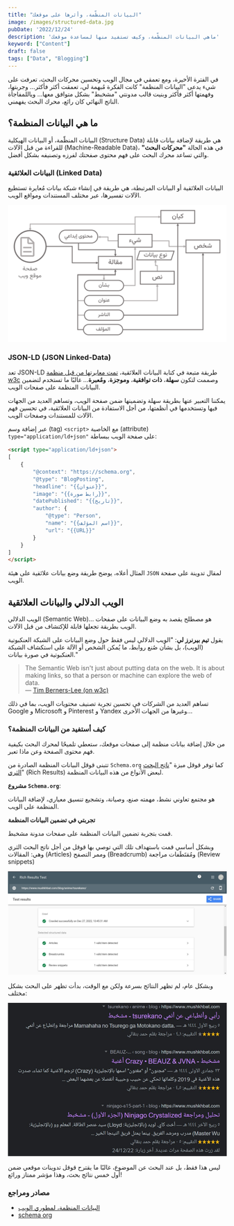 ```yaml
---
title: "البيانات المنظّمة، وأثرها على موقعك"
image: /images/structured-data.jpg
pubDate: '2022/12/24'
description: 'ماهي البيانات المنظّمة، وكيف تستفيد منها لمساعدة موقعك'
keyword: ["Content"]
draft: false
tags: ["Data", "Blogging"]
---
```


في الفترة الأخيرة، ومع تعمقي في مجال الويب وتحسين محركات البحث، تعرفت على شيء يدعى
"البيانات المنظمة"
كانت الفكرة مُبهمة لي، تعمقت أكثر فأكثر... وجربتها، وفهمتها أكثر فأكثر
وبنيت قالب مدونتي "مشخبط" بشكل متوافق معها... وياللمفاجأة الناتج النهائي 
كان رائع، محرك البحث يفهمني.

## ما هي البيانات المنظمة؟
البيانات المنظّمة، أو البيانات الهيكلية (Structure Data) 
هي طريقة لإضافة بيانات قابلة
للقراءة من قبل الآلات (Machine-Readable Data)، في هذه الحالة 
**"محركات البحث"**
والتي تساعد محرك البحث على فهم محتوى صفحتك لفرزه وتصنيفه بشكل أفضل.

### البيانات العلائقية (Linked Data)
البيانات العلائقية أو البيانات المرتبطة، هي طريقة في إنشاء شبكة بيانات مُعايرة تستطيع الآلات تفسيرها، عبر مختلف المستندات ومواقع الويب.

![رسم بياني، لتمثيل بيانات علائقية لصفحة ويب تحوي على تدوينة](/images/ex_strucData.png)

### JSON-LD (JSON Linked-Data)
تعد JSON-LD طريقة متبعة في كتابة البيانات العلائقية، [تمت معايرتها من قبل منظمة w3c](https://www.w3.org/TR/json-ld11/)
وصممت لتكون 
**سهلة**، **ذات توافقية**، **وموجزة**، **ومُعبرة**... 
غالبًا ما تستخدم لتضمين البيانات المنظمة على صفحات الويب.

يمكننا التعبير عنها بطريقة سهلة وتضمينها ضمن صفحة الويب، 
وتساهم العديد من الجهات فيها وتستخدمها في أنظمتها، من أجل الاستفادة من البيانات العلائقية، في تحسين
فهم الآلات للمستندات وصفحات الويب.

عبر إضافة وسم (tag) `<script>` مع الخاصية (attribute) `type="application/ld+json"` 
على صفحة الويب ببساطة:

```html
<script type="application/ld+json">
[
    {
        "@context": "https://schema.org",
        "@type": "BlogPosting",
        "headline": "{{عنوان}}",
        "image": "{{رابط صورة}}",
        "datePublished": "{{تاريخ}}",
        "author": {
            "@type": "Person",
            "name": "{{اسم المؤلف}}",
            "url": "{{URL}}"
        }
    }
]
</script>
```

المثال أعلاه، يوضح طريقة وضع بيانات علائقية على هيئة 
`JSON` 
لمقال تدوينة على صفحة الويب.

## الويب الدلالي والبيانات العلائقية
الويب الدلالي (Semantic Web)... هو مصطلح يقصد به وضع البيانات على صفحات الويب
بطريقة تجعلها قابلة للإكتشاف من قبل الآلات.

يقول **تيم بيرنرز لي**: 
"الويب الدلالي ليس فقط حول وضع البيانات على الشبكة العنكبوتية (الويب)، بل بشأن صُنع روابط، ما يُمكن الشخص أو الآلة على استكشاف الشبكة العنكبوتية في صورة بيانات."

<div lang="en">

> The Semantic Web isn't just about putting data on the web. It is about making links, so that a person or machine can explore the web of data.  
> — [Tim Berners-Lee (on w3c)](https://www.w3.org/DesignIssues/LinkedData.html)

</div>

تساهم العديد من الشركات في تحسين تجربة تصنيف محتويات الويب، بما في ذلك Google و Microsoft و Pinterest و Yandex وغيرها من الجهات الأخرى...

### كيف أستفيد من البيانات المنظمة؟
من خلال إضافة بيانات منظمة إلى صفحات موقعك، ستعطي تلميحًا
لمحرك البحث بكيفية فهم محتوى الصفحة وعن ماذا تعبر.

تتبنى قوقل البيانات المنظمة الصادرة من `Schema.org`
كما توفر قوقل ميزة
"[ناتج البحث الثري](https://developers.google.com/search/docs/appearance/structured-data/search-gallery)"
(Rich Results)
لبعض الأنواع من هذه البيانات المنظمة.

**مشروع `Schema.org`**:

هو مجتمع تعاوني نشط، مهمته صنع، وصيانة، وتشجيع تنسيق معياري، لإضافة البيانات
المنظمة على الويب.

**تجربتي في تضمين البيانات المنظمة**

قمت بتجربة تضمين البيانات المنظمة على صفحات مدونة مشخبط.

وبشكل أساسي قمت باستهداف تلك التي توصي بها قوقل من أجل
ناتج البحث الثري وهي: 
المقالات (Articles)
وممر التصفح (Breadcrumb)
ومُقتَطَفات مراجعة (Review snippets)

![اختبار ناتج البحث الثري، على إحدى صفحات مشخبط](/images/rich-results-test.jpg)

وبشكل عام، لم تظهر النتائج بسرعة ولكن مع الوقت، بدأت تظهر على البحث بشكل مختلف:

![بعض نواتج البحث الثري لموقع مشخبط على قوقل](/images/rich-results.jpg)

ليس هذا فقط، بل عند البحث عن الموضوع، غالبًا ما يقترح قوقل تدوينات موقعي ضمن
أول خمس نتائج بحث، وهذا مؤشر ممتاز ورائع!

### مصادر ومراجع

* [البيانات المنظمة، لمطوري الويب](https://youtu.be/hUHjeDylhE8)
* [schema org](https://schema.org/)